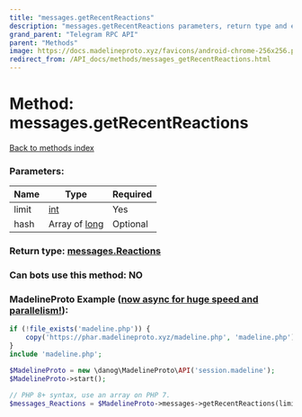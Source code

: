 ```yaml
---
title: "messages.getRecentReactions"
description: "messages.getRecentReactions parameters, return type and example"
grand_parent: "Telegram RPC API"
parent: "Methods"
image: https://docs.madelineproto.xyz/favicons/android-chrome-256x256.png
redirect_from: /API_docs/methods/messages_getRecentReactions.html
---
```

# Method: messages.getRecentReactions
[Back to methods index](index.html)



### Parameters:

| Name     |    Type       | Required |
|----------|---------------|----------|
|limit|[int](/API_docs/types/int.html) | Yes|
|hash|Array of [long](/API_docs/types/long.html) | Optional|


### Return type: [messages.Reactions](/API_docs/types/messages.Reactions.html)

### Can bots use this method: **NO**


### MadelineProto Example ([now async for huge speed and parallelism!](https://docs.madelineproto.xyz/docs/ASYNC.html)):


```php
if (!file_exists('madeline.php')) {
    copy('https://phar.madelineproto.xyz/madeline.php', 'madeline.php');
}
include 'madeline.php';

$MadelineProto = new \danog\MadelineProto\API('session.madeline');
$MadelineProto->start();

// PHP 8+ syntax, use an array on PHP 7.
$messages_Reactions = $MadelineProto->messages->getRecentReactions(limit: int, hash: [long, long], );
```

